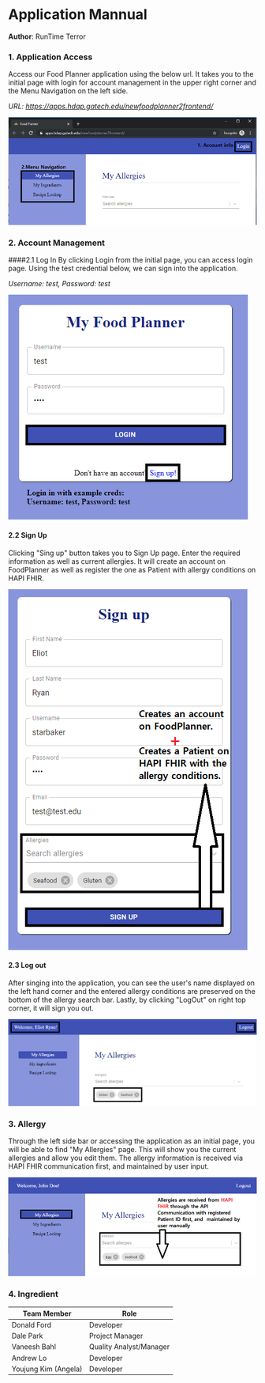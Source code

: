 # Application Mannual

**Author**: RunTime Terror

### 1. Application Access
Access our Food Planner application using the below url. It takes you to the initial page with login for account management in the upper right corner and the Menu Navigation on the left side.

_URL: https://apps.hdap.gatech.edu/newfoodplanner2frontend/_

![](./images/0_initialPage.png)

### 2. Account Management
####2.1 Log In
By clicking Login from the initial page, you can access login page. Using the test credential below, we can sign into the application. 

_Username: test, Password: test_

![](./images/1_Login.png)

#### 2.2 Sign Up
Clicking "Sing up" button takes you to Sign Up page. Enter the required information as well as current allergies. It will create an account on FoodPlanner as well as register the one as Patient with allergy conditions on HAPI FHIR.  

![](./images/2-2_SignUp.png)

#### 2.3 Log out  
After singing into the application, you can see the user's name displayed on the left hand corner and the entered allergy conditions are preserved on the bottom of the allergy search bar. Lastly, by clicking "LogOut" on right top corner, it will sign you out. 

![](./images/3_LogOut.png)

### 3. Allergy
Through the left side bar or accessing the application as an initial page, you will be able to find "My Allergies" page. This will show you the current allergies and allow you edit them. The allergy information is received via HAPI FHIR communication first, and maintained by user input.    

![](./images/4_Allergy.png)

### 4. Ingredient

Team Member   | Role
------------  |------
Donald Ford   | Developer
Dale Park     | Project Manager
Vaneesh Bahl  | Quality Analyst/Manager
Andrew Lo     | Developer
Youjung Kim (Angela)   | Developer
